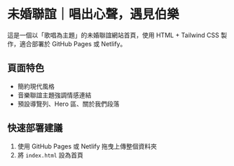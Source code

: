 # 未婚聯誼｜唱出心聲，遇見伯樂

這是一個以「歌唱為主題」的未婚聯誼網站首頁，使用 HTML + Tailwind CSS 製作，適合部署於 GitHub Pages 或 Netlify。

## 頁面特色
- 簡約現代風格
- 音樂聯誼主題強調情感連結
- 預設導覽列、Hero 區、關於我們段落

## 快速部署建議
1. 使用 GitHub Pages 或 Netlify 拖曳上傳整個資料夾
2. 將 `index.html` 設為首頁
